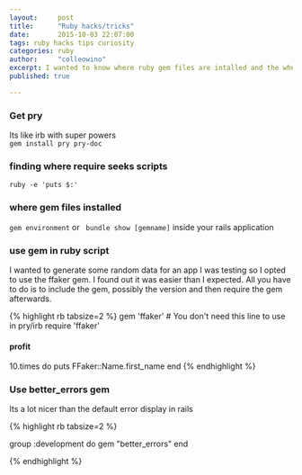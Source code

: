 ```yaml
---
layout:     post
title:      "Ruby hacks/tricks"
date:       2015-10-03 22:07:00
tags: ruby hacks tips curiosity
categories: ruby
author:     "colleowino"
excerpt: I wanted to know where ruby gem files are intalled and the where require actually looked for scripts 
published: true

---
```


### Get pry
Its like irb with super powers  
`gem install pry pry-doc`

### finding where require seeks scripts
`ruby -e 'puts $:'`

### where gem files installed 
`gem environment` or <code> bundle show [gemname]</code> inside your rails application

### use gem in ruby script
I wanted to generate some random data for an app I was testing so I opted to use the ffaker gem. I found out it was easier than I expected. All you have to do is to include the gem, possibly the version and then require the gem afterwards.

{% highlight rb tabsize=2 %}
gem 'ffaker' # You don't need this line to use in pry/irb 
require 'ffaker'

#### profit
10.times do
	puts  FFaker::Name.first_name
end 
{% endhighlight %}

### Use better\_errors gem
Its a lot nicer than the default error display in rails

{% highlight rb tabsize=2 %}

group :development do
  gem "better_errors"
end

{% endhighlight %}

